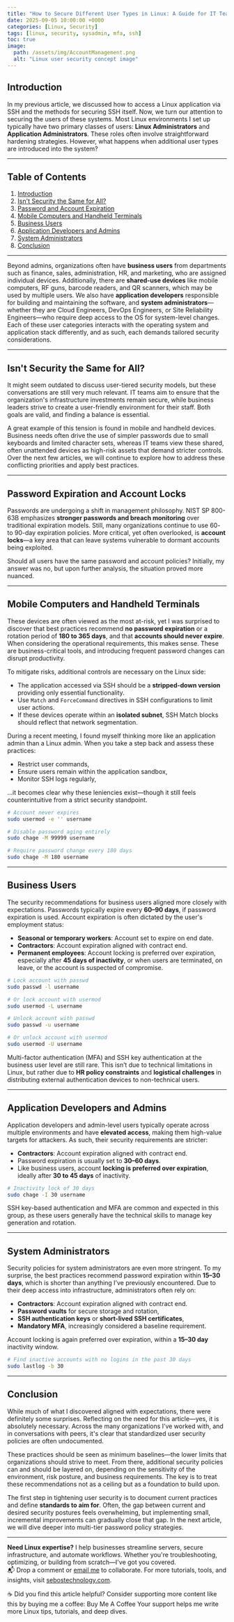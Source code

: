 ```yaml
---
title: "How to Secure Different User Types in Linux: A Guide for IT Teams"
date: 2025-09-05 10:00:00 +0000
categories: [Linux, Security]
tags: [linux, security, sysadmin, mfa, ssh]
toc: true
image:
  path: /assets/img/AccountManagement.png
  alt: "Linux user security concept image"
---
```

## Introduction

In my previous article, we discussed how to access a Linux application via SSH and the methods for securing SSH itself. Now, we turn our attention to securing the users of these systems. Most Linux environments I set up typically have two primary classes of users: **Linux Administrators** and **Application Administrators**. These roles often involve straightforward hardening strategies. However, what happens when additional user types are introduced into the system?

---
## Table of Contents

1. [Introduction](#introduction)
2. [Isn't Security the Same for All?](#isnt-security-the-same-for-all)
3. [Password and Account Expiration](#password-and-account-expiration)
4. [Mobile Computers and Handheld Terminals](#mobile-computers-and-handheld-terminals)
5. [Business Users](#business-users)
6. [Application Developers and Admins](#application-developers-and-admins)
7. [System Administrators](#system-administrators)
8. [Conclusion](#conclusion)

---


Beyond admins, organizations often have **business users** from departments such as finance, sales, administration, HR, and marketing, who are assigned individual devices. Additionally, there are **shared-use devices** like mobile computers, RF guns, barcode readers, and QR scanners, which may be used by multiple users. We also have **application developers** responsible for building and maintaining the software, and **system administrators**—whether they are Cloud Engineers, DevOps Engineers, or Site Reliability Engineers—who require deep access to the OS for system-level changes. Each of these user categories interacts with the operating system and application stack differently, and as such, each demands tailored security considerations.

---

## Isn't Security the Same for All?

It might seem outdated to discuss user-tiered security models, but these conversations are still very much relevant. IT teams aim to ensure that the organization's infrastructure investments remain secure, while business leaders strive to create a user-friendly environment for their staff. Both goals are valid, and finding a balance is essential.

A great example of this tension is found in mobile and handheld devices. Business needs often drive the use of simpler passwords due to small keyboards and limited character sets, whereas IT teams view these shared, often unattended devices as high-risk assets that demand stricter controls. Over the next few articles, we will continue to explore how to address these conflicting priorities and apply best practices.

---

## Password Expiration and Account Locks

Passwords are undergoing a shift in management philosophy. NIST SP 800-63B emphasizes **stronger passwords and breach monitoring** over traditional expiration models. Still, many organizations continue to use 60- to 90-day expiration policies. More critical, yet often overlooked, is **account locks**—a key area that can leave systems vulnerable to dormant accounts being exploited.

Should all users have the same password and account policies? Initially, my answer was no, but upon further analysis, the situation proved more nuanced.

---

## Mobile Computers and Handheld Terminals

These devices are often viewed as the most at-risk, yet I was surprised to discover that best practices recommend **no password expiration** or a rotation period of **180 to 365 days**, and that **accounts should never expire**. When considering the operational requirements, this makes sense. These are business-critical tools, and introducing frequent password changes can disrupt productivity.

To mitigate risks, additional controls are necessary on the Linux side:

* The application accessed via SSH should be a **stripped-down version** providing only essential functionality.
* Use `Match` and `ForceCommand` directives in SSH configurations to limit user actions.
* If these devices operate within an **isolated subnet**, SSH Match blocks should reflect that network segmentation.

During a recent meeting, I found myself thinking more like an application admin than a Linux admin. When you take a step back and assess these practices:

* Restrict user commands,
* Ensure users remain within the application sandbox,
* Monitor SSH logs regularly,

…it becomes clear why these leniencies exist—though it still feels counterintuitive from a strict security standpoint.

```bash
# Account never expires
sudo usermod -e '' username

# Disable password aging entirely
sudo chage -M 99999 username

# Require password change every 180 days
sudo chage -M 180 username
```

---

## Business Users

The security recommendations for business users aligned more closely with expectations. Passwords typically expire every **60–90 days**, if password expiration is used. Account expiration is often dictated by the user's employment status:

* **Seasonal or temporary workers**: Account set to expire on end date.
* **Contractors**: Account expiration aligned with contract end.
* **Permanent employees**: Account locking is preferred over expiration, especially after **45 days of inactivity**, or when users are terminated, on leave, or the account is suspected of compromise.

```bash
# Lock account with passwd
sudo passwd -l username

# Or lock account with usermod
sudo usermod -L username

# Unlock account with passwd
sudo passwd -u username

# Or unlock account with usermod
sudo usermod -U username
```

Multi-factor authentication (MFA) and SSH key authentication at the business user level are still rare. This isn’t due to technical limitations in Linux, but rather due to **HR policy constraints** and **logistical challenges** in distributing external authentication devices to non-technical users.

---

## Application Developers and Admins

Application developers and admin-level users typically operate across multiple environments and have **elevated access**, making them high-value targets for attackers. As such, their security requirements are stricter:
* **Contractors**: Account expiration aligned with contract end.
* Password expiration is usually set to **30–60 days**.
* Like business users, account **locking is preferred over expiration**, ideally after **30 to 45 days** of inactivity.

```bash
# Inactivity lock of 30 days
sudo chage -I 30 username
```

SSH key-based authentication and MFA are common and expected in this group, as these users generally have the technical skills to manage key generation and rotation.

---

## System Administrators

Security policies for system administrators are even more stringent. To my surprise, the best practices recommend password expiration within **15–30 days**, which is shorter than anything I’ve previously encountered. Due to their deep access into infrastructure, administrators often rely on:
* **Contractors**: Account expiration aligned with contract end.
* **Password vaults** for secure storage and rotation,
* **SSH authentication keys** or **short-lived SSH certificates**,
* **Mandatory MFA**, increasingly considered a baseline requirement.

Account locking is again preferred over expiration, within a **15–30 day** inactivity window.

```bash
# Find inactive accounts with no logins in the past 30 days
sudo lastlog -b 30
```

---

## Conclusion

While much of what I discovered aligned with expectations, there were definitely some surprises. Reflecting on the need for this article—yes, it is absolutely necessary. Across the many organizations I’ve worked with, and in conversations with peers, it's clear that standardized user security policies are often undocumented.

These practices should be seen as minimum baselines—the lower limits that organizations should strive to meet. From there, additional security policies can and should be layered on, depending on the sensitivity of the environment, risk posture, and business requirements. The key is to treat these recommendations not as a ceiling but as a foundation to build upon.

The first step in tightening user security is to document current practices and define **standards to aim for**. Often, the gap between current and desired security postures feels overwhelming, but implementing small, incremental improvements can gradually close that gap. In the next article, we will dive deeper into multi-tier password policy strategies.

---
**Need Linux expertise?** I help businesses streamline servers, secure infrastructure, and automate workflows. Whether you're troubleshooting, optimizing, or building from scratch—I've got you covered.  
📬 Drop a comment or [email me](mailto:info@sebostechnology.com) to collaborate. For more tutorials, tools, and insights, visit [sebostechnology.com](https://sebostechnology.com).

☕ Did you find this article helpful?
Consider supporting more content like this by buying me a coffee:
Buy Me A Coffee
Your support helps me write more Linux tips, tutorials, and deep dives.